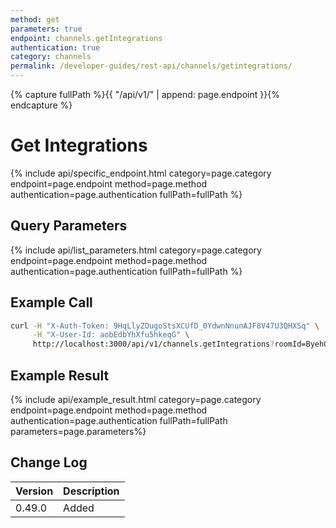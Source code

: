 ```yaml
---
method: get
parameters: true
endpoint: channels.getIntegrations
authentication: true
category: channels
permalink: /developer-guides/rest-api/channels/getintegrations/
---
```


{% capture fullPath %}{{ "/api/v1/" | append: page.endpoint }}{% endcapture %}

# Get Integrations

{% include api/specific_endpoint.html category=page.category endpoint=page.endpoint method=page.method authentication=page.authentication fullPath=fullPath %}

## Query Parameters

{% include api/list_parameters.html category=page.category endpoint=page.endpoint method=page.method authentication=page.authentication fullPath=fullPath %}

## Example Call

```bash
curl -H "X-Auth-Token: 9HqLlyZOugoStsXCUfD_0YdwnNnunAJF8V47U3QHXSq" \
     -H "X-User-Id: aobEdbYhXfu5hkeqG" \
     http://localhost:3000/api/v1/channels.getIntegrations?roomId=ByehQjC44FwMeiLbX
```

## Example Result

{% include api/example_result.html category=page.category endpoint=page.endpoint method=page.method authentication=page.authentication fullPath=fullPath parameters=page.parameters%}

## Change Log

| Version | Description |
| :--- | :--- |
| 0.49.0 | Added |

